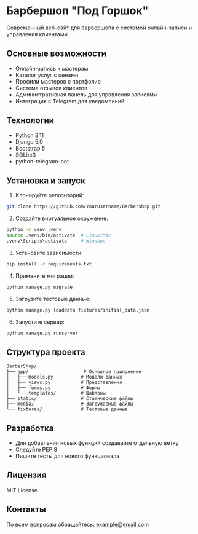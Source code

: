 # Барбершоп "Под Горшок"

Современный веб-сайт для барбершопа с системой онлайн-записи и управления клиентами.

## Основные возможности

- Онлайн-запись к мастерам
- Каталог услуг с ценами
- Профили мастеров с портфолио
- Система отзывов клиентов
- Административная панель для управления записями
- Интеграция с Telegram для уведомлений

## Технологии

- Python 3.11
- Django 5.0
- Bootstrap 5
- SQLite3
- python-telegram-bot

## Установка и запуск

1. Клонируйте репозиторий:
```bash
git clone https://github.com/YourUsername/BarberShop.git
```

2. Создайте виртуальное окружение:
```bash
python -m venv .venv
source .venv/bin/activate  # Linux/Mac
.venv\Scripts\activate     # Windows
```

3. Установите зависимости:
```bash
pip install -r requirements.txt
```

4. Примените миграции:
```bash
python manage.py migrate
```

5. Загрузите тестовые данные:
```bash
python manage.py loaddata fixtures/initial_data.json
```

6. Запустите сервер:
```bash
python manage.py runserver
```

## Структура проекта

```
BarberShop/
├── app/                    # Основное приложение
│   ├── models.py          # Модели данных
│   ├── views.py           # Представления
│   ├── forms.py           # Формы
│   └── templates/         # Шаблоны
├── static/                # Статические файлы
├── media/                 # Загружаемые файлы
└── fixtures/              # Тестовые данные
```

## Разработка

- Для добавления новых функций создавайте отдельную ветку
- Следуйте PEP 8
- Пишите тесты для нового функционала

## Лицензия

MIT License

## Контакты

По всем вопросам обращайтесь: example@email.com
